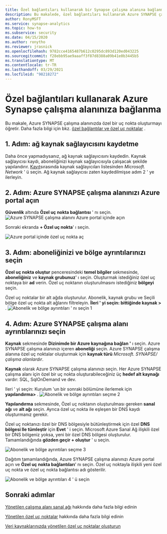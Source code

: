 ```yaml
---
title: Özel bağlantıları kullanarak bir Synapse çalışma alanına bağlanma
description: Bu makalede, özel bağlantıları kullanarak Azure SYNAPSE çalışma alanınıza nasıl bağlanabileceğiniz anlatılmaktadır
author: RonyMSFT
ms.service: synapse-analytics
ms.topic: how-to
ms.subservice: security
ms.date: 04/15/2020
ms.author: ronytho
ms.reviewer: jrasnick
ms.openlocfilehash: 9782cce4165487b612c0295dc893d120ed043225
ms.sourcegitcommit: f28ebb95ae9aaaff3f87d8388a09b41e0b3445b5
ms.translationtype: MT
ms.contentlocale: tr-TR
ms.lasthandoff: 03/29/2021
ms.locfileid: "98218272"
---
```

# <a name="connect-to-your-azure-synapse-workspace-using-private-links"></a>Özel bağlantıları kullanarak Azure Synapse çalışma alanınıza bağlanma

Bu makale, Azure SYNAPSE çalışma alanınızda özel bir uç nokta oluşturmayı öğretir. Daha fazla bilgi için bkz. [özel bağlantılar ve özel uç noktalar](../../private-link/index.yml) .

## <a name="step-1-register-network-resource-provider"></a>1. Adım: ağ kaynak sağlayıcısını kaydetme

Daha önce yapmadıysanız, ağ kaynak sağlayıcısını kaydedin. Kaynak sağlayıcısı kaydı, aboneliğinizi kaynak sağlayıcısıyla çalışacak şekilde yapılandırır. [Kayıt](../../azure-resource-manager/management/resource-providers-and-types.md)sırasında kaynak sağlayıcıları listesinden *Microsoft. Network* ' ü seçin. Ağ kaynak sağlayıcısı zaten kaydedilmişse adım 2 ' ye ilerleyin.

## <a name="step-2-open-your-azure-synapse-workspace-in-azure-portal"></a>2. Adım: Azure SYNAPSE çalışma alanınızı Azure portal açın

**Güvenlik** altında **Özel uç nokta bağlantısı** ' nı seçin. 
![Azure SYNAPSE çalışma alanını Azure portal içinde açın](./media/how-to-connect-to-workspace-with-private-links/private-endpoint-1.png)

Sonraki ekranda **+ Özel uç nokta**' ı seçin.

![Azure portal içinde özel uç nokta aç](./media/how-to-connect-to-workspace-with-private-links/private-endpoint-1a.png)

## <a name="step-3-select-your-subscription-and-region-details"></a>3. Adım: aboneliğinizi ve bölge ayrıntılarınızı seçin

**Özel uç nokta oluştur** penceresindeki **temel bilgiler** sekmesinde, **aboneliğiniz** ve **kaynak grubunuz**' ı seçin. Oluşturmak istediğiniz özel uç noktaya bir **ad** verin. Özel uç noktanın oluşturulmasını istediğiniz **bölgeyi** seçin.

Özel uç noktalar bir alt ağda oluşturulur. Abonelik, kaynak grubu ve Seçili bölge özel uç nokta alt ağlarını filtreleyin. **İleri ' yi seçin: bittiğinde kaynak >** .
![Abonelik ve bölge ayrıntıları ' nı seçin 1](./media/how-to-connect-to-workspace-with-private-links/private-endpoint-2.png)

## <a name="step-4-select-your-azure-synapse-workspace-details"></a>4. Adım: Azure SYNAPSE çalışma alanı ayrıntılarınızı seçin

**Kaynak** sekmesinde **Dizinimde bir Azure kaynağına bağlan '** ı seçin. Azure SYNAPSE çalışma alanınızı içeren **aboneliği** seçin. Azure SYNAPSE çalışma alanına özel uç noktalar oluşturmak için **kaynak türü** *Microsoft. SYNAPSE/çalışma alanlardır*.

**Kaynak** olarak Azure SYNAPSE çalışma alanınızı seçin. Her Azure SYNAPSE çalışma alanı için özel bir uç nokta oluşturabileceğiniz üç **hedef alt kaynağı** vardır: SQL, SqlOnDemand ve dev.

Ileri ' yi seçin: Kurulum 'un bir sonraki bölümüne ilerlemek için **yapılandırma>** .
![Abonelik ve bölge ayrıntıları seçme 2](./media/how-to-connect-to-workspace-with-private-links/private-endpoint-3.png)

**Yapılandırma** sekmesinde, Özel uç noktanın oluşturulması gereken **sanal ağı** ve **alt ağı** seçin. Ayrıca özel uç nokta ile eşleşen bir DNS kaydı oluşturmanız gerekir.

Özel uç noktanızı özel bir DNS bölgesiyle bütünleştirmek için özel **DNS bölgesi Ile tümleştir** için **Evet** ' i seçin. Microsoft Azure Sanal Ağ ilişkili özel bir DNS bölgeniz yoksa, yeni bir özel DNS bölgesi oluşturulur. Tamamlandığında **gözden geçir + oluştur** ' u seçin.

![Abonelik ve bölge ayrıntıları seçme 3](./media/how-to-connect-to-workspace-with-private-links/private-endpoint-4.png)

Dağıtım tamamlandığında, Azure SYNAPSE çalışma alanınızı Azure portal açın ve **Özel uç nokta bağlantıları**' nı seçin. Özel uç noktayla ilişkili yeni özel uç nokta ve özel uç nokta bağlantısı adı gösterilir.

![Abonelik ve bölge ayrıntıları 4 ' ü seçin](./media/how-to-connect-to-workspace-with-private-links/private-endpoint-5.png)

## <a name="next-steps"></a>Sonraki adımlar

[Yönetilen çalışma alanı sanal ağı](./synapse-workspace-managed-vnet.md) hakkında daha fazla bilgi edinin

[Yönetilen özel uç noktalar](./synapse-workspace-managed-private-endpoints.md) hakkında daha fazla bilgi edinin

[Veri kaynaklarınızda yönetilen özel uç noktalar oluşturun](./how-to-create-managed-private-endpoints.md)